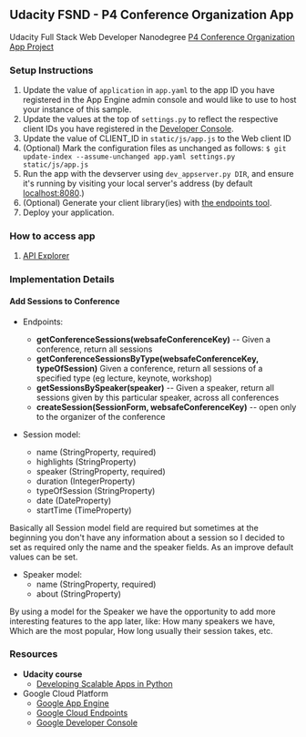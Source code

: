 ## Udacity FSND -  P4 Conference Organization App
Udacity Full Stack Web Developer Nanodegree [P4 Conference Organization App Project][7]

### Setup Instructions
1. Update the value of `application` in `app.yaml` to the app ID you
   have registered in the App Engine admin console and would like to use to host
   your instance of this sample.
1. Update the values at the top of `settings.py` to
   reflect the respective client IDs you have registered in the
   [Developer Console][4].
1. Update the value of CLIENT_ID in `static/js/app.js` to the Web client ID
1. (Optional) Mark the configuration files as unchanged as follows:
   `$ git update-index --assume-unchanged app.yaml settings.py static/js/app.js`
1. Run the app with the devserver using `dev_appserver.py DIR`, and ensure it's running by visiting your local server's address (by default [localhost:8080][5].)
1. (Optional) Generate your client library(ies) with [the endpoints tool][6].
1. Deploy your application.

### How to access app
1. [API Explorer](https://aqueous-argon-867.appspot.com/_ah/api/explorer)

### Implementation Details

#### Add Sessions to Conference
* Endpoints:
    * **getConferenceSessions(websafeConferenceKey)** -- Given a conference, return all sessions
    * **getConferenceSessionsByType(websafeConferenceKey, typeOfSession)** Given a conference, return all sessions of a specified type (eg lecture, keynote, workshop)
    * **getSessionsBySpeaker(speaker)** -- Given a speaker, return all sessions given by this particular speaker, across all conferences
    * **createSession(SessionForm, websafeConferenceKey)** -- open only to the organizer of the conference

* Session model:
    * name (StringProperty, required)
    * highlights (StringProperty)
    * speaker (StringProperty, required)
    * duration (IntegerProperty)
    * typeOfSession (StringProperty)
    * date (DateProperty)
    * startTime (TimeProperty)

Basically all Session model field are required but sometimes at the beginning you don't have any information about a session
so I decided to set as required only the name and the speaker fields. As an improve default values can be set.

* Speaker model:
    * name (StringProperty, required)
    * about (StringProperty)

By using a model for the Speaker we have the opportunity to add more interesting features to the app later, like:
How many speakers we have, Which are the most popular, How long usually their session takes, etc.

### Resources
* **Udacity course**
    * [Developing Scalable Apps in Python](https://www.udacity.com/course/developing-scalable-apps-in-python--ud858)
* Google Cloud Platform
    * [Google App Engine](https://developers.google.com/appengine)
    * [Google Cloud Endpoints](https://developers.google.com/appengine/docs/python/endpoints/)
    * [Google Developer Console](https://console.developers.google.com/)

[4]: https://console.developers.google.com/
[5]: https://localhost:8080/
[6]: https://developers.google.com/appengine/docs/python/endpoints/endpoints_tool
[7]: https://aqueous-argon-867.appspot.com
